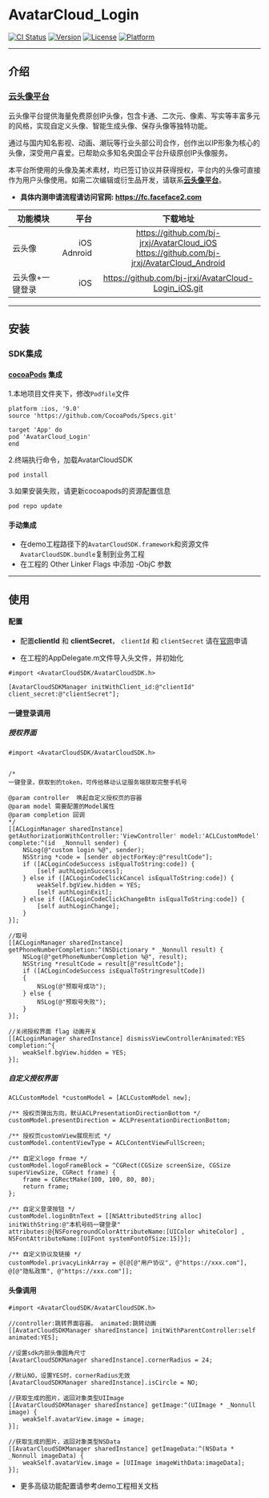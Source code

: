 # AvatarCloud_Login

[![CI Status](https://img.shields.io/travis/bj-jrxj/AvatarCloudSDK.svg?style=flat)](https://travis-ci.org/bj-jrxj/AvatarCloudSDK)
[![Version](https://img.shields.io/cocoapods/v/AvatarCloudSDK.svg?style=flat)](https://cocoapods.org/pods/AvatarCloudSDK)
[![License](https://img.shields.io/cocoapods/l/AvatarCloudSDK.svg?style=flat)](https://cocoapods.org/pods/AvatarCloudSDK)
[![Platform](https://img.shields.io/cocoapods/p/AvatarCloudSDK.svg?style=flat)](https://cocoapods.org/pods/AvatarCloudSDK)



---
## 介绍

### [云头像平台](https://fc.faceface2.com)

云头像平台提供海量免费原创IP头像，包含卡通、二次元、像素、写实等丰富多元的风格，实现自定义头像、智能生成头像、保存头像等独特功能。

通过与国内知名影视、动画、潮玩等行业头部公司合作，创作出以IP形象为核心的头像，深受用户喜爱。已帮助众多知名央国企平台升级原创IP头像服务。

本平台所使用的头像及美术素材，均已签订协议并获得授权，平台内的头像可直接作为用户头像使用。如需二次编辑或衍生品开发，请联系[**云头像平台**](https://fc.faceface2.com)。



* **具体内测申请流程请访问官网: https://fc.faceface2.com**

|功能模块|平台|下载地址|
|-|-------:|:------:|
|云头像|iOS<br>Adnroid|https://github.com/bj-jrxj/AvatarCloud_iOS<br>https://github.com/bj-jrxj/AvatarCloud_Android|
|云头像+一键登录|iOS|https://github.com/bj-jrxj/AvatarCloud-Login_iOS.git|


---
## 安装


### SDK集成

#### [cocoaPods](https://cocoapods.org) 集成

1.本地项目文件夹下，修改`Podfile`文件

```
platform :ios, '9.0'
source 'https://github.com/CocoaPods/Specs.git'

target 'App' do
pod 'AvatarCloud_Login'
end
```

2.终端执行命令，加载AvatarCloudSDK
```
pod install
```

3.如果安装失败，请更新cocoapods的资源配置信息
```
pod repo update
```

#### 手动集成
  * 在demo工程路径下的`AvatarCloudSDK.framework`和资源文件`AvatarCloudSDK.bundle`复制到业务工程
  * 在工程的 Other Linker Flags 中添加 -ObjC 参数



---
## 使用

#### 配置

* 配置**clientId** 和 **clientSecret**， `clientId` 和 `clientSecret` 请在[官网](https://fc.faceface2.com)申请

* 在工程的AppDelegate.m文件导入头文件，并初始化

```
#import <AvatarCloudSDK/AvatarCloudSDK.h>
    
[AvatarCloudSDKManager initWithClient_id:@"clientId" client_secret:@"clientSecret"];
```

#### 一键登录调用


##### 授权界面
```
#import <AvatarCloudSDK/AvatarCloudSDK.h>


/*
一键登录，获取到的token，可传给移动认证服务端获取完整手机号

@param controller  唤起自定义授权页的容器
@param model 需要配置的Model属性
@param completion 回调
*/
[[ACLoginManager sharedInstance] getAuthorizationWithController:'ViewController' model:'ACLCustomModel' complete:^(id  _Nonnull sender) {
    NSLog(@"custom login %@", sender);
    NSString *code = [sender objectForKey:@"resultCode"];
    if ([ACLoginCodeSuccess isEqualToString:code]) {
        [self authLoginSuccess];
    } else if ([ACLoginCodeClickCancel isEqualToString:code]) {
        weakSelf.bgView.hidden = YES;
        [self authLoginExit];
    } else if ([ACLoginCodeClickChangeBtn isEqualToString:code]) {
        [self authLoginChange];
    }
}];

//取号
[[ACLoginManager sharedInstance] getPhoneNumberCompletion:^(NSDictionary * _Nonnull result) {
    NSLog(@"getPhoneNumberCompletion %@", result);
    NSString *resultCode = result[@"resultCode"];
    if ([ACLoginCodeSuccess isEqualToStringresultCode])
    {
        NSLog(@"预取号成功");
    } else {
        NSLog(@"预取号失败");
    }
}];

//关闭授权界面 flag 动画开关
[[ACLoginManager sharedInstance] dismissViewControllerAnimated:YES completion:^{
    weakSelf.bgView.hidden = YES;
}];
```

##### 自定义授权界面
```
ACLCustomModel *customModel = [ACLCustomModel new];

/** 授权页弹出方向，默认ACLPresentationDirectionBottom */
customModel.presentDirection = ACLPresentationDirectionBottom;

/** 授权页customView展现形式 */
customModel.contentViewType = ACLContentViewFullScreen;

/** 自定义logo frmae */
customModel.logoFrameBlock = ^CGRect(CGSize screenSize, CGSize superViewSize, CGRect frame) {
    frame = CGRectMake(100, 100, 80, 80);
    return frame;
};

/** 自定义登录按钮 */
customModel.loginBtnText = [[NSAttributedString alloc] initWithString:@"本机号码一键登录" attributes:@{NSForegroundColorAttributeName:[UIColor whiteColor] , NSFontAttributeName:[UIFont systemFontOfSize:15]}];

/** 自定义协议及链接 */
customModel.privacyLinkArray = @[@[@"用户协议", @"https://xxx.com"], @[@"隐私政策", @"https://xxx.com"]];

```

#### 头像调用

```
#import <AvatarCloudSDK/AvatarCloudSDK.h>

//controller:跳转界面容器。 animated:跳转动画
[[AvatarCloudSDKManager sharedInstance] initWithParentController:self animated:YES];

//设置sdk内部头像圆角尺寸
[AvatarCloudSDKManager sharedInstance].cornerRadius = 24;

//默认NO，设置YES时，cornerRadius无效
[AvatarCloudSDKManager sharedInstance].isCircle = NO;

//获取生成的图片，返回对象类型UIImage
[[AvatarCloudSDKManager sharedInstance] getImage:^(UIImage * _Nonnull image) {
    weakSelf.avatarView.image = image;
}];

//获取生成的图片，返回对象类型NSData
[[AvatarCloudSDKManager sharedInstance] getImageData:^(NSData * _Nonnull imageData) {
    weakSelf.avatarView.image = [UIImage imageWithData:imageData];
}];
```

* 更多高级功能配置请参考demo工程相关文档
